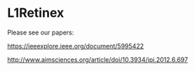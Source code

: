 # L1Retinex

Please see our papers:

https://ieeexplore.ieee.org/document/5995422

http://www.aimsciences.org/article/doi/10.3934/ipi.2012.6.697
